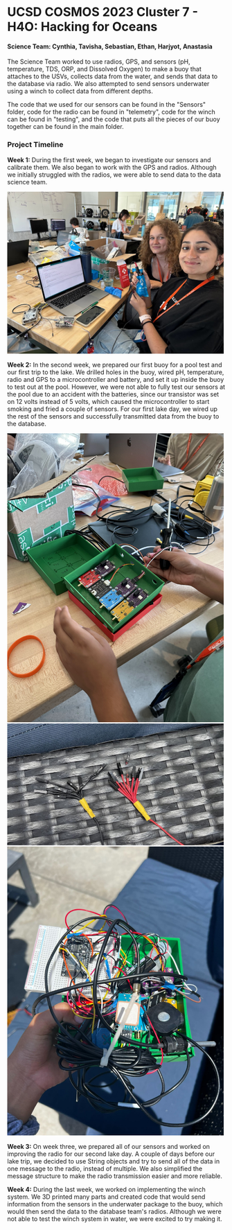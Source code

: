 # UCSD COSMOS 2023 Cluster 7 - H4O: Hacking for Oceans
<h4>Science Team: Cynthia, Tavisha, Sebastian, Ethan, Harjyot, Anastasia </h4>
<p>The Science Team worked to use radios, GPS, and sensors (pH, temperature, TDS, ORP, and Dissolved Oxygen) to make a buoy that attaches to the USVs, collects data from the water, and sends that data to the database via radio. We also attempted to send sensors underwater using a winch to collect data from different depths. </p>
<p> The code that we used for our sensors can be found in the "Sensors" folder, code for the radio can be found in "telemetry", code for the winch can be found in "testing", and the code that puts all the pieces of our buoy together can be found in the main folder.</p>

<h3>Project Timeline</h3>
<p><b>Week 1:</b> During the first week, we began to investigate our sensors and calibrate them. We also began to work with the GPS and radios. Although we initially struggled with the radios, we were able to send data to the data science team.</p>
<img src=https://github.com/frawgmanman/COSMOS23-C7-H4O/blob/main/photos/calibr.jpg?raw=true width=500 >

<p><b>Week 2:</b> In the second week, we prepared our first buoy for a pool test and our first trip to the lake. We drilled holes in the buoy, wired pH, temperature, radio and GPS to a microcontroller and battery, and set it up inside the buoy to test out at the pool. However, we were not able to fully test our sensors at the pool due to an accident with the batteries, since our transistor was set on 12 volts instead of 5 volts, which caused the microcontroller to start smoking and fried a couple of sensors. For our first lake day, we wired up the rest of the sensors and successfully transmitted data from the buoy to the database.</p>
<img src=https://github.com/frawgmanman/COSMOS23-C7-H4O/blob/main/photos/IMG_0988.jpg?raw=true width=500 >
<img src=https://github.com/frawgmanman/COSMOS23-C7-H4O/blob/main/photos/fried.jpg?raw=true width=500 >
<img src=https://github.com/frawgmanman/COSMOS23-C7-H4O/blob/main/photos/wires.jpg?raw=true width=500 >

<p><b>Week 3:</b> On week three, we prepared all of our sensors and worked on improving the radio for our second lake day. A couple of days before our lake trip, we decided to use String objects and try to send all of the data in one message to the radio, instead of multiple. We also simplified the message structure to make the radio transmission easier and more reliable.</p>
<!--<img src=https://github.com/frawgmanman/COSMOS23-C7-H4O/blob/main/photos/__.jpg?raw=true width=500 >-->

<p><b>Week 4:</b> During the last week, we worked on implementing the winch system. We 3D printed many parts and created code that would send information from the sensors in the underwater package to the buoy, which would then send the data to the database team's radios. Although we were not able to test the winch system in water, we were excited to try making it.</p>
